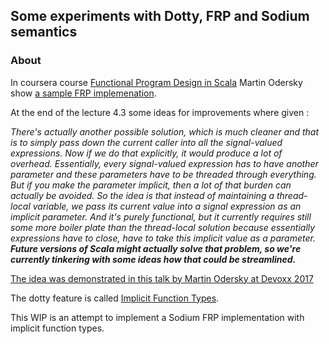 ## Some experiments with Dotty, FRP and Sodium semantics

### About

In coursera course [Functional Program Design in Scala](https://www.coursera.org/learn/progfun2) Martin Odersky show [a sample FRP implemenation](https://www.coursera.org/learn/progfun2/lecture/5lWVa/lecture-4-3-a-simple-frp-implementation).

At the end of the lecture 4.3 some ideas for improvements where given :

*There's actually another possible solution, which is much cleaner and that is to simply pass down the current caller into all the signal-valued expressions. Now if we do that explicitly, it would produce a lot of overhead. Essentially, every signal-valued expression has to have another parameter and these parameters have to be threaded through everything. But if you make the parameter implicit, then a lot of that burden can actually be avoided. So the idea is that instead of maintaining a thread-local variable, we pass its current value into a signal expression as an implicit parameter. And it's purely functional, but it currently requires still some more boiler plate than the thread-local solution because essentially expressions have to close, have to take this implicit value as a parameter. **Future versions of Scala might actually solve that problem, so we're currently tinkering with some ideas how that could be streamlined.***

[The idea was demonstrated in this talk by Martin Odersky at Devoxx 2017](https://twitter.com/odersky/status/928985957755506688)

The dotty feature is called [Implicit Function Types](http://dotty.epfl.ch/docs/reference/implicit-function-types.html).

This WIP is an attempt to implement a Sodium FRP implementation with implicit function types.